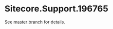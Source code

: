 # Sitecore.Support.196765

See [master branch](https://github.com/sitecoresupport/Sitecore.Support.196765) for details.
